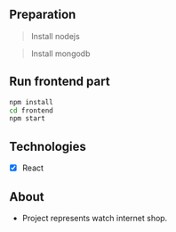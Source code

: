 ## Preparation

> Install nodejs

> Install mongodb

## Run frontend part
````sh
npm install
cd frontend
npm start
````

## Technologies

- [x] React

## About

* Project represents watch internet shop.
